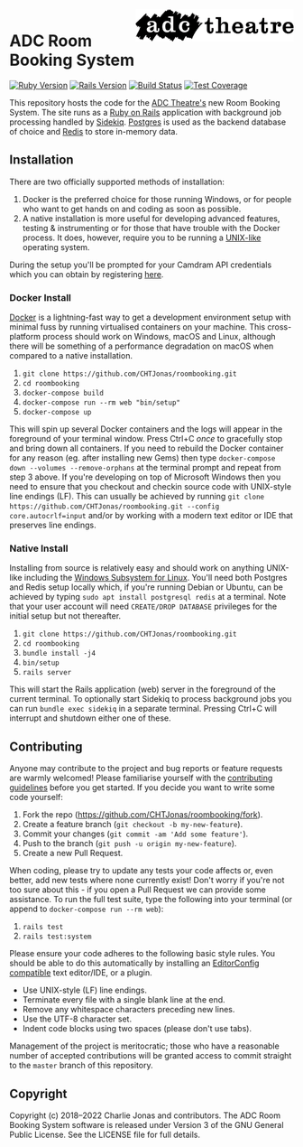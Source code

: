 <img width="280" align="right" src="https://raw.githubusercontent.com/CHTJonas/roombooking/master/public/logo-long-black.svg?sanitize=true">

# ADC Room Booking System

[![Ruby Version](https://img.shields.io/badge/Ruby-v2.7.3-brightgreen.svg)](https://www.ruby-lang.org/en/)
[![Rails Version](https://img.shields.io/badge/Rails-v6.1.7-brightgreen.svg)](http://rubyonrails.org/)
[![Build Status](https://github.com/CHTJonas/roombooking/workflows/CI%20CD/badge.svg)](https://github.com/CHTJonas/roombooking/actions?query=workflow%3A%22CI+CD%22)
[![Test Coverage](https://codecov.io/gh/CHTJonas/roombooking/branch/master/graph/badge.svg)](https://codecov.io/gh/CHTJonas/roombooking)

This repository hosts the code for the [ADC Theatre's](https://www.adctheatre.com) new Room Booking System.
The site runs as a [Ruby on Rails](https://rubyonrails.org/) application with background job processing handled by [Sidekiq](https://sidekiq.org/).
[Postgres](https://www.postgresql.org/) is used as the backend database of choice and [Redis](https://redis.io/) to store in-memory data.

## Installation
There are two officially supported methods of installation:

1. Docker is the preferred choice for those running Windows, or for people who want to get hands on and coding as soon as possible.
2. A native installation is more useful for developing advanced features, testing & instrumenting or for those that have trouble with the Docker process. It does, however, require you to be running a [UNIX-like](https://en.wikipedia.org/wiki/Unix-like) operating system.

During the setup you'll be prompted for your Camdram API credentials which you can obtain by registering [here](https://www.camdram.net/api/apps/new).

### Docker Install
[Docker](https://www.docker.com/get-started) is a lightning-fast way to get a development environment setup with minimal fuss by running virtualised containers on your machine.
This cross-platform process should work on Windows, macOS and Linux, although there will be something of a performance degradation on macOS when compared to a native installation.

1. `git clone https://github.com/CHTJonas/roombooking.git`
2. `cd roombooking`
3. `docker-compose build`
4. `docker-compose run --rm web "bin/setup"`
5. `docker-compose up`

This will spin up several Docker containers and the logs will appear in the foreground of your terminal window.
Press Ctrl+C *once* to gracefully stop and bring down all containers.
If you need to rebuild the Docker container for any reason (eg. after installing new Gems) then type `docker-compose down --volumes --remove-orphans` at the terminal prompt and repeat from step 3 above.
If you're developing on top of Microsoft Windows then you need to ensure that you checkout and checkin source code with UNIX-style line endings (LF).
This can usually be achieved by running `git clone https://github.com/CHTJonas/roombooking.git --config core.autocrlf=input` and/or by working with a modern text editor or IDE that preserves line endings.

### Native Install
Installing from source is relatively easy and should work on anything UNIX-like including the [Windows Subsystem for Linux](https://docs.microsoft.com/en-us/windows/wsl/install-win10).
You'll need both Postgres and Redis setup locally which, if you're running Debian or Ubuntu, can be achieved by typing `sudo apt install postgresql redis` at a terminal.
Note that your user account will need `CREATE/DROP DATABASE` privileges for the initial setup but not thereafter.

1. `git clone https://github.com/CHTJonas/roombooking.git`
2. `cd roombooking`
3. `bundle install -j4`
4. `bin/setup`
5. `rails server`

This will start the Rails application (web) server in the foreground of the current terminal.
To optionally start Sidekiq to process background jobs you can run `bundle exec sidekiq` in a separate terminal.
Pressing Ctrl+C will interrupt and shutdown either one of these.

## Contributing
Anyone may contribute to the project and bug reports or feature requests are warmly welcomed!
Please familiarise yourself with the [contributing guidelines](https://github.com/CHTJonas/roombooking/blob/master/CONTRIBUTING.md) before you get started.
If you decide you want to write some code yourself:

1. Fork the repo (https://github.com/CHTJonas/roombooking/fork).
2. Create a feature branch (`git checkout -b my-new-feature`).
3. Commit your changes (`git commit -am 'Add some feature'`).
4. Push to the branch (`git push -u origin my-new-feature`).
5. Create a new Pull Request.

When coding, please try to update any tests your code affects or, even better, add new tests where none currently exist!
Don't worry if you're not too sure about this - if you open a Pull Request we can provide some assistance.
To run the full test suite, type the following into your terminal (or append to `docker-compose run --rm web`):

1. `rails test`
2. `rails test:system`

Please ensure your code adheres to the following basic style rules.
You should be able to do this automatically by installing an [EditorConfig compatible](https://editorconfig.org/#download) text editor/IDE, or a plugin.

* Use UNIX-style (LF) line endings.
* Terminate every file with a single blank line at the end.
* Remove any whitespace characters preceding new lines.
* Use the UTF-8 character set.
* Indent code blocks using two spaces (please don't use tabs).

Management of the project is meritocratic; those who have a reasonable number of accepted contributions will be granted access to commit straight to the `master` branch of this repository.

## Copyright
Copyright (c) 2018–2022 Charlie Jonas and contributors.
The ADC Room Booking System software is released under Version 3 of the GNU General Public License.
See the LICENSE file for full details.
